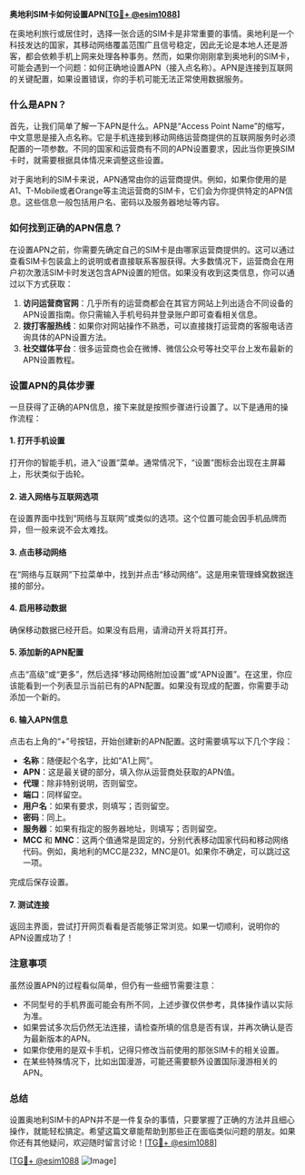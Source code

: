 **奥地利SIM卡如何设置APN[[TG💪+ @esim1088](https://t.me/s/esim1088)]**

在奥地利旅行或居住时，选择一张合适的SIM卡是非常重要的事情。奥地利是一个科技发达的国家，其移动网络覆盖范围广且信号稳定，因此无论是本地人还是游客，都会依赖手机上网来处理各种事务。然而，如果你刚刚拿到奥地利的SIM卡，可能会遇到一个问题：如何正确地设置APN（接入点名称）。APN是连接到互联网的关键配置，如果设置错误，你的手机可能无法正常使用数据服务。

### 什么是APN？

首先，让我们简单了解一下APN是什么。APN是“Access Point Name”的缩写，中文意思是接入点名称。它是手机连接到移动网络运营商提供的互联网服务时必须配置的一项参数。不同的国家和运营商有不同的APN设置要求，因此当你更换SIM卡时，就需要根据具体情况来调整这些设置。

对于奥地利的SIM卡来说，APN通常由你的运营商提供。例如，如果你使用的是A1、T-Mobile或者Orange等主流运营商的SIM卡，它们会为你提供特定的APN信息。这些信息一般包括用户名、密码以及服务器地址等内容。

### 如何找到正确的APN信息？

在设置APN之前，你需要先确定自己的SIM卡是由哪家运营商提供的。这可以通过查看SIM卡包装盒上的说明或者直接联系客服获得。大多数情况下，运营商会在用户初次激活SIM卡时发送包含APN设置的短信。如果没有收到这类信息，你可以通过以下方式获取：

1. **访问运营商官网**：几乎所有的运营商都会在其官方网站上列出适合不同设备的APN设置指南。你只需输入手机号码并登录账户即可查看相关信息。
2. **拨打客服热线**：如果你对网站操作不熟悉，可以直接拨打运营商的客服电话咨询具体的APN设置方法。
3. **社交媒体平台**：很多运营商也会在微博、微信公众号等社交平台上发布最新的APN设置教程。

### 设置APN的具体步骤

一旦获得了正确的APN信息，接下来就是按照步骤进行设置了。以下是通用的操作流程：

#### 1. 打开手机设置
打开你的智能手机，进入“设置”菜单。通常情况下，“设置”图标会出现在主屏幕上，形状类似于齿轮。

#### 2. 进入网络与互联网选项
在设置界面中找到“网络与互联网”或类似的选项。这个位置可能会因手机品牌而异，但一般来说不会太难找。

#### 3. 点击移动网络
在“网络与互联网”下拉菜单中，找到并点击“移动网络”。这是用来管理蜂窝数据连接的部分。

#### 4. 启用移动数据
确保移动数据已经开启。如果没有启用，请滑动开关将其打开。

#### 5. 添加新的APN配置
点击“高级”或“更多”，然后选择“移动网络附加设置”或“APN设置”。在这里，你应该能看到一个列表显示当前已有的APN配置。如果没有现成的配置，你需要手动添加一个新的。

#### 6. 输入APN信息
点击右上角的“+”号按钮，开始创建新的APN配置。这时需要填写以下几个字段：
- **名称**：随便起个名字，比如“A1上网”。
- **APN**：这是最关键的部分，填入你从运营商处获取的APN值。
- **代理**：除非特别说明，否则留空。
- **端口**：同样留空。
- **用户名**：如果有要求，则填写；否则留空。
- **密码**：同上。
- **服务器**：如果有指定的服务器地址，则填写；否则留空。
- **MCC** 和 **MNC**：这两个值通常是固定的，分别代表移动国家代码和移动网络代码。例如，奥地利的MCC是232，MNC是01。如果你不确定，可以跳过这一项。

完成后保存设置。

#### 7. 测试连接
返回主界面，尝试打开网页看看是否能够正常浏览。如果一切顺利，说明你的APN设置成功了！

### 注意事项

虽然设置APN的过程看似简单，但仍有一些细节需要注意：

- 不同型号的手机界面可能会有所不同，上述步骤仅供参考，具体操作请以实际为准。
- 如果尝试多次后仍然无法连接，请检查所填的信息是否有误，并再次确认是否为最新版本的APN。
- 如果你使用的是双卡手机，记得只修改当前使用的那张SIM卡的相关设置。
- 在某些特殊情况下，比如出国漫游，可能还需要额外设置国际漫游相关的APN。

### 总结

设置奥地利SIM卡的APN并不是一件复杂的事情，只要掌握了正确的方法并且细心操作，就能轻松搞定。希望这篇文章能帮助到那些正在面临类似问题的朋友。如果你还有其他疑问，欢迎随时留言讨论！[[TG💪+ @esim1088](https://t.me/s/esim1088)]

[[TG💪+ @esim1088](https://t.me/s/esim1088) ![Image](https://i.postimg.cc/4NQfJmqS/Snipaste-2025-05-13-00-14-12.png)]